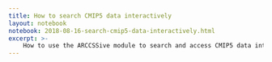 ```yaml
---
title: How to search CMIP5 data interactively 
layout: notebook
notebook: 2018-08-16-search-cmip5-data-interactively.html
excerpt: >-
    How to use the ARCCSSive module to search and access CMIP5 data interactively in your python code.
---
```

